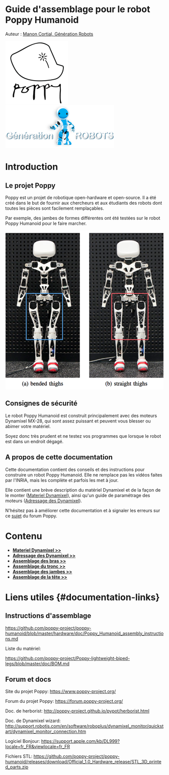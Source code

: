 
# Guide d'assemblage pour le robot Poppy Humanoid

Auteur : [Manon Cortial, Génération Robots](http://www.generationrobots.com/fr/278-le-robot-poppy-humanoid)


![image](../img/poppy-logo.png) ![image](../img/GR-logo.png)

# Introduction

## Le projet Poppy

Poppy est un projet de robotique open-hardware et open-source. Il a été créé dans le but de fournir aux chercheurs et aux étudiants des robots dont toutes les pièces sont facilement remplaçables.

Par exemple, des jambes de formes différentes ont été testées sur le robot Poppy Humanoid pour le faire marcher.

![image](../img/humanoids2013_Experiments.png)

## Consignes de sécurité

Le robot Poppy Humanoid est construit principalement avec des moteurs Dynamixel MX-28, qui sont assez puissant et peuvent vous blesser ou abimer votre matériel.

Soyez donc très prudent et ne testez vos programmes que lorsque le robot est dans un endroit dégagé.

## A propos de cette documentation

Cette documentation contient des conseils et des instructions pour construire un robot Poppy Humanoid. Elle ne remplace pas les vidéos faites par l'INRIA, mais les complète et parfois les met à jour.

Elle contient une brève description du matériel Dynamixel et de la façon de le monter ([Materiel Dynamixel](materiel_dynamixel.md)), ainsi qu'un guide de paramétrage des moteurs ([Adressage des Dynamixel](adressage_dynamixel.md)).

N'hésitez pas à améliorer cette documentation et à signaler les erreurs sur ce [sujet](https://forum.poppy-project.org/t/quickstart-assembly-and-programming-plus-some-code-examples/1228) du forum Poppy.

# Contenu

- [**Materiel Dynamixel >>**](materiel_dynamixel.md)
- [**Adressage des Dynamixel >>**](adressage_dynamixel.md)
- [**Assemblage des bras >>**](assemblage_bras.md)
- [**Assemblage du tronc >>**](assemblage_tronc.md)
- [**Assemblage des jambes >>**](assemblage_jambes.md)
- [**Assemblage de la tête >>**](assemblage_tete.md)

# Liens utiles {#documentation-links}

## Instructions d'assemblage

<https://github.com/poppy-project/poppy-humanoid/blob/master/hardware/doc/Poppy_Humanoid_assembly_instructions.md>

Liste du matériel:

<https://github.com/poppy-project/Poppy-lightweight-biped-legs/blob/master/doc/BOM.md>

## Forum et docs

Site du projet Poppy: <https://www.poppy-project.org/>

Forum du projet Poppy: <https://forum.poppy-project.org/>

Doc. de herborist: <http://poppy-project.github.io/pypot/herborist.html>

Doc. de Dynamixel wizard: <http://support.robotis.com/en/software/roboplus/dynamixel_monitor/quickstart/dynamixel_monitor_connection.htm>

Logiciel Bonjour: <https://support.apple.com/kb/DL999?locale=fr_FR&viewlocale=fr_FR>

Fichiers STL: <https://github.com/poppy-project/poppy-humanoid/releases/download/Official_1.0_Hardware_release/STL_3D_printed_parts.zip>

